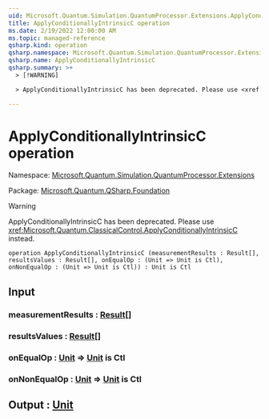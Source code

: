 ```yaml
---
uid: Microsoft.Quantum.Simulation.QuantumProcessor.Extensions.ApplyConditionallyIntrinsicC
title: ApplyConditionallyIntrinsicC operation
ms.date: 2/19/2022 12:00:00 AM
ms.topic: managed-reference
qsharp.kind: operation
qsharp.namespace: Microsoft.Quantum.Simulation.QuantumProcessor.Extensions
qsharp.name: ApplyConditionallyIntrinsicC
qsharp.summary: >+
  > [!WARNING]

  > ApplyConditionallyIntrinsicC has been deprecated. Please use <xref:Microsoft.Quantum.ClassicalControl.ApplyConditionallyIntrinsicC> instead.

---
```


# ApplyConditionallyIntrinsicC operation

Namespace: [Microsoft.Quantum.Simulation.QuantumProcessor.Extensions](xref:Microsoft.Quantum.Simulation.QuantumProcessor.Extensions)

Package: [Microsoft.Quantum.QSharp.Foundation](https://nuget.org/packages/Microsoft.Quantum.QSharp.Foundation)


> [!WARNING]
> ApplyConditionallyIntrinsicC has been deprecated. Please use <xref:Microsoft.Quantum.ClassicalControl.ApplyConditionallyIntrinsicC> instead.



```qsharp
operation ApplyConditionallyIntrinsicC (measurementResults : Result[], resultsValues : Result[], onEqualOp : (Unit => Unit is Ctl), onNonEqualOp : (Unit => Unit is Ctl)) : Unit is Ctl
```


## Input

### measurementResults : [Result](xref:microsoft.quantum.qsharp.valueliterals#result-literal)[]




### resultsValues : [Result](xref:microsoft.quantum.qsharp.valueliterals#result-literal)[]




### onEqualOp : [Unit](xref:microsoft.quantum.qsharp.valueliterals#unit-literal) => [Unit](xref:microsoft.quantum.qsharp.valueliterals#unit-literal)  is Ctl




### onNonEqualOp : [Unit](xref:microsoft.quantum.qsharp.valueliterals#unit-literal) => [Unit](xref:microsoft.quantum.qsharp.valueliterals#unit-literal)  is Ctl





## Output : [Unit](xref:microsoft.quantum.qsharp.valueliterals#unit-literal)

